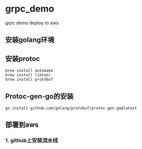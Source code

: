 # grpc_demo
grpc demo deploy to aws

## 安装golang环境

## 安装protoc

```shell
brew install automake
brew install libtool
brew install protobuf
```

## Protoc-gen-go的安装

```shell
go install github.com/golang/protobuf/protoc-gen-go@latest
```

## 部署到aws

### 1. github上安装流水线
